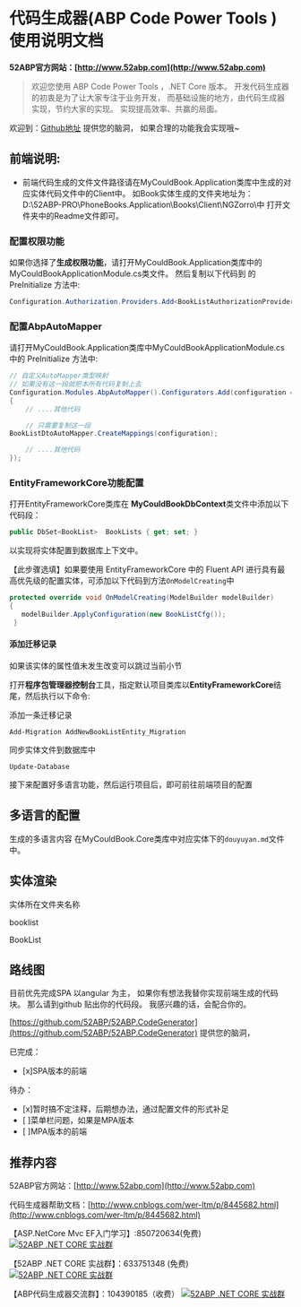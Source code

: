 
# 代码生成器(ABP Code Power Tools )使用说明文档

**52ABP官方网站：[http://www.52abp.com](http://www.52abp.com)**

>欢迎您使用 ABP Code Power Tools ，.NET Core 版本。
开发代码生成器的初衷是为了让大家专注于业务开发，
而基础设施的地方，由代码生成器实现，节约大家的实现。
实现提高效率、共赢的局面。

欢迎到：[Github地址](https://github.com/52ABP/52ABP.CodeGenerator) 提供您的脑洞，
如果合理的功能我会实现哦~

## 前端说明:

- 前端代码生成的文件文件路径请在MyCouldBook.Application类库中生成的对应实体代码文件中的Client中。
如Book实体生成的文件夹地址为：D:\\52ABP-PRO\PhoneBooks.Application\Books\Client\NGZorro\中
打开文件夹中的Readme文件即可。


### 配置权限功能

如果你选择了**生成权限功能**，请打开MyCouldBook.Application类库中的MyCouldBookApplicationModule.cs类文件。
然后复制以下代码到 的PreInitialize 方法中:

```csharp
Configuration.Authorization.Providers.Add<BookListAuthorizationProvider>();

```


### 配置AbpAutoMapper
 

请打开MyCouldBook.Application类库中MyCouldBookApplicationModule.cs中的 PreInitialize 方法中:

```csharp
// 自定义AutoMapper类型映射
// 如果没有这一段就把本所有代码复制上去
Configuration.Modules.AbpAutoMapper().Configurators.Add(configuration =>
{
    // ....其他代码

    // 只需要复制这一段
BookListDtoAutoMapper.CreateMappings(configuration);

    // ....其他代码
});

```
### EntityFrameworkCore功能配置

打开EntityFrameworkCore类库在 **MyCouldBookDbContext**类文件中添加以下代码段：

```csharp
public DbSet<BookList>  BookLists { get; set; }

 ```
以实现将实体配置到数据库上下文中。
 
【此步骤选填】如果要使用 EntityFrameworkCore 中的 Fluent API 进行具有最高优先级的配置实体，可添加以下代码到方法```OnModelCreating```中

```csharp
protected override void OnModelCreating(ModelBuilder modelBuilder)
{
   modelBuilder.ApplyConfiguration(new BookListCfg());
 }

```

#### 添加迁移记录

如果该实体的属性值未发生改变可以跳过当前小节

打开**程序包管理器控制台**工具，指定默认项目类库以**EntityFrameworkCore**结尾，然后执行以下命令:

添加一条迁移记录

```
Add-Migration AddNewBookListEntity_Migration
```

同步实体文件到数据库中
```
Update-Database
```

接下来配置好多语言功能，然后运行项目后，即可前往前端项目的配置

## 多语言的配置

生成的多语言内容
在MyCouldBook.Core类库中对应实体下的`douyuyan.md`文件中。

## 实体渲染

实体所在文件夹名称

booklist

BookList

## 路线图

 目前优先完成SPA 以angular 为主，
如果你有想法我替你实现前端生成的代码块。
那么请到github 贴出你的代码段。
我感兴趣的话，会配合你的。

[https://github.com/52ABP/52ABP.CodeGenerator](https://github.com/52ABP/52ABP.CodeGenerator) 提供您的脑洞，

已完成：
- [x]SPA版本的前端

待办：
- [x]暂时搞不定注释，后期想办法，通过配置文件的形式补足
- [ ]菜单栏问题，如果是MPA版本
- [ ]MPA版本的前端
## 推荐内容

52ABP官方网站：[http://www.52abp.com](http://www.52abp.com)

代码生成器帮助文档：[http://www.cnblogs.com/wer-ltm/p/8445682.html](http://www.cnblogs.com/wer-ltm/p/8445682.html)


【ASP.NetCore Mvc EF入门学习】:850720634(免费)
[![52ABP .NET CORE 实战群](http://pub.idqqimg.com/wpa/images/group.png)](https://jq.qq.com/?_wv=1027&k=5GbjOD9) 

【52ABP .NET CORE 实战群】：633751348 (免费)
[![52ABP .NET CORE 实战群](http://pub.idqqimg.com/wpa/images/group.png)](https://jq.qq.com/?_wv=1027&k=5pWtBvu)

【ABP代码生成器交流群】：104390185（收费）
[![52ABP .NET CORE 实战群](http://pub.idqqimg.com/wpa/images/group.png)](http://shang.qq.com/wpa/qunwpa?idkey=3f301fa3101d3201c391aba77803b523fcc53e59d0c68e6eeb9a79336c366d92)

